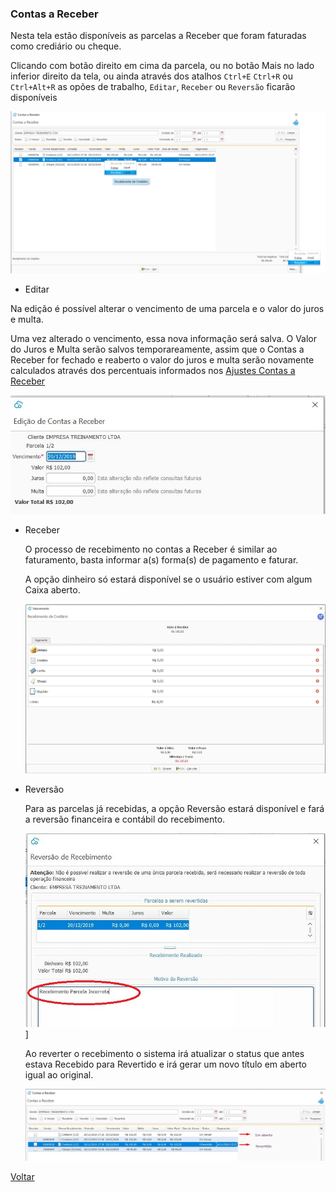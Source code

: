 ### Contas a Receber

Nesta tela estão disponíveis as parcelas a Receber que foram faturadas como crediário ou cheque.

Clicando com botão direito em cima da parcela,  ou no botão Mais no lado inferior direito da tela, ou ainda através dos atalhos  `Ctrl+E` `Ctrl+R` ou `Ctrl+Alt+R` as opões de trabalho, `Editar`, `Receber` ou `Reversão` ficarão disponíveis



![](images/financeiro_contas_receber.jpg)



- Editar

Na edição é possível alterar o vencimento de uma parcela e o valor do juros e multa. 

Uma vez alterado o vencimento, essa nova informação será salva. O Valor do Juros e Multa serão salvos temporareamente, assim que o Contas a Receber for fechado e reaberto o valor do juros e multa serão novamente calculados através dos percentuais informados nos [Ajustes Contas a Receber](ajustes_contas_receber.md)



![](images/financeiro_contas_receber.editar.jpg)



- Receber

  O processo de recebimento no contas a Receber é similar ao faturamento, basta informar a(s) forma(s) de pagamento e faturar. 

  A opção dinheiro só estará disponível se o usuário estiver com algum Caixa aberto.

  ![](images/financeiro_contas_receber_receber.jpg)

  

- Reversão

  Para as parcelas já recebidas, a opção Reversão estará disponível e fará a reversão financeira e contábil do recebimento.

  ![](images/financeiro_contas_receber_reversao.jpg)]

  

  Ao reverter o recebimento o sistema irá atualizar o status que antes estava Recebido para Revertido e irá gerar um novo título em aberto igual ao original.

  ![](images/financeiro_contas_receber_revertido.jpg)

[Voltar](financeiro.md)

